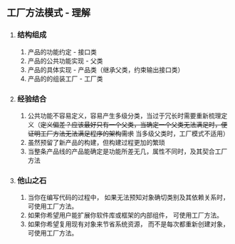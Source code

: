 ## 工厂方法模式 - 理解

1. ### 结构组成  
   1. 产品的功能约定 - 接口类
   2. 产品的公共功能实现 - 父类
   3. 产品的具体实现    - 产品类（继承父类，约束输出接口类）
   4. 产品的的组装工厂 - 工厂类
2. ### 经验结合  
   1. 公共功能不容易定义，容易产生多级分类，当过于冗长时需要重新梳理定义（~~定义偏差？应该最好只有一个父类，当确定一个父类无法满足时，便证明工厂方法无法满足程序的架构需求~~ 当多级父类时，工厂模式不适用）
   2. 虽然预留了新产品的构建，但构建过程更加的繁琐
   3. 当整条产品线的产品能确定是功能所差无几，属性不同时，及其契合工厂方法
3. ### 他山之石
   1. 当你在编写代码的过程中， 如果无法预知对象确切类别及其依赖关系时， 可使用工厂方法。
   2. 如果你希望用户能扩展你软件库或框架的内部组件， 可使用工厂方法。
   3. 如果你希望复用现有对象来节省系统资源， 而不是每次都重新创建对象， 可使用工厂方法。